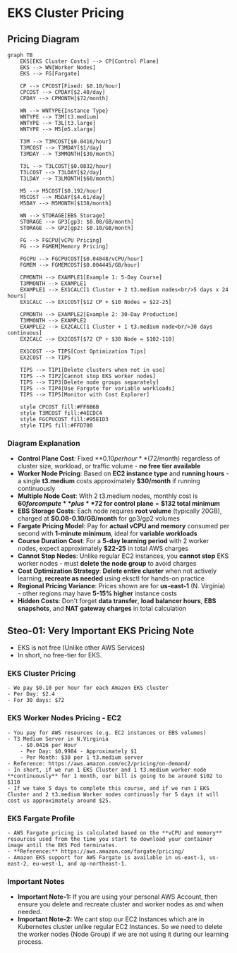 # EKS Cluster Pricing

## Pricing Diagram

```mermaid
graph TB
    EKS[EKS Cluster Costs] --> CP[Control Plane]
    EKS --> WN[Worker Nodes]
    EKS --> FG[Fargate]
    
    CP --> CPCOST[Fixed: $0.10/hour]
    CPCOST --> CPDAY[$2.40/day]
    CPDAY --> CPMONTH[$72/month]
    
    WN --> WNTYPE{Instance Type}
    WNTYPE --> T3M[t3.medium]
    WNTYPE --> T3L[t3.large]
    WNTYPE --> M5[m5.xlarge]
    
    T3M --> T3MCOST[$0.0416/hour]
    T3MCOST --> T3MDAY[$1/day]
    T3MDAY --> T3MMONTH[$30/month]
    
    T3L --> T3LCOST[$0.0832/hour]
    T3LCOST --> T3LDAY[$2/day]
    T3LDAY --> T3LMONTH[$60/month]
    
    M5 --> M5COST[$0.192/hour]
    M5COST --> M5DAY[$4.61/day]
    M5DAY --> M5MONTH[$138/month]
    
    WN --> STORAGE[EBS Storage]
    STORAGE --> GP3[gp3: $0.08/GB/month]
    STORAGE --> GP2[gp2: $0.10/GB/month]
    
    FG --> FGCPU[vCPU Pricing]
    FG --> FGMEM[Memory Pricing]
    
    FGCPU --> FGCPUCOST[$0.04048/vCPU/hour]
    FGMEM --> FGMEMCOST[$0.004445/GB/hour]
    
    CPMONTH --> EXAMPLE1[Example 1: 5-Day Course]
    T3MMONTH --> EXAMPLE1
    EXAMPLE1 --> EX1CALC[1 Cluster + 2 t3.medium nodes<br/>5 days x 24 hours]
    EX1CALC --> EX1COST[$12 CP + $10 Nodes = $22-25]
    
    CPMONTH --> EXAMPLE2[Example 2: 30-Day Production]
    T3MMONTH --> EXAMPLE2
    EXAMPLE2 --> EX2CALC[1 Cluster + 1 t3.medium node<br/>30 days continuous]
    EX2CALC --> EX2COST[$72 CP + $30 Node = $102-110]
    
    EX1COST --> TIPS[Cost Optimization Tips]
    EX2COST --> TIPS
    
    TIPS --> TIP1[Delete clusters when not in use]
    TIPS --> TIP2[Cannot stop EKS worker nodes]
    TIPS --> TIP3[Delete node groups separately]
    TIPS --> TIP4[Use Fargate for variable workloads]
    TIPS --> TIP5[Monitor with Cost Explorer]
    
    style CPCOST fill:#FF6B6B
    style T3MCOST fill:#4ECDC4
    style FGCPUCOST fill:#95E1D3
    style TIPS fill:#FFD700
```

### Diagram Explanation

- **Control Plane Cost**: Fixed **$0.10 per hour** ($72/month) regardless of cluster size, workload, or traffic volume - **no free tier available**
- **Worker Node Pricing**: Based on **EC2 instance type** and **running hours** - a single **t3.medium** costs approximately **$30/month** if running continuously
- **Multiple Node Cost**: With 2 t3.medium nodes, monthly cost is **$60 for compute** plus **$72 for control plane** = **$132 total minimum**
- **EBS Storage Costs**: Each node requires **root volume** (typically 20GB), charged at **$0.08-0.10/GB/month** for gp3/gp2 volumes
- **Fargate Pricing Model**: Pay for **actual vCPU and memory** consumed per second with **1-minute minimum**, ideal for **variable workloads**
- **Course Duration Cost**: For a **5-day learning period** with 2 worker nodes, expect approximately **$22-25** in total AWS charges
- **Cannot Stop Nodes**: Unlike regular EC2 instances, you **cannot stop** EKS worker nodes - must **delete the node group** to avoid charges
- **Cost Optimization Strategy**: **Delete entire cluster** when not actively learning, **recreate as needed** using eksctl for hands-on practice
- **Regional Pricing Variance**: Prices shown are for **us-east-1** (N. Virginia) - other regions may have **5-15% higher** instance costs
- **Hidden Costs**: Don't forget **data transfer**, **load balancer hours**, **EBS snapshots**, and **NAT gateway charges** in total calculation

## Steo-01: Very Important EKS Pricing Note
- EKS is not free (Unlike other AWS Services)
- In short, no free-tier for EKS.
### EKS Cluster Pricing
    - We pay $0.10 per hour for each Amazon EKS cluster
    - Per Day: $2.4
    - For 30 days: $72
### EKS Worker Nodes Pricing - EC2
    - You pay for AWS resources (e.g. EC2 instances or EBS volumes) 
    - T3 Medium Server in N.Virginia
        - $0.0416 per Hour
        - Per Day: $0.9984 - Approximately $1
        - Per Month: $30 per 1 t3.medium server
    - Reference: https://aws.amazon.com/ec2/pricing/on-demand/
    - In short, if we run 1 EKS Cluster and 1 t3.medium worker node **continuously** for 1 month, our bill is going to be around $102 to $110
    - If we take 5 days to complete this course, and if we run 1 EKS Cluster and 2 t3.medium Worker nodes continuosly for 5 days it will cost us approximately around $25. 
### EKS Fargate Profile
    - AWS Fargate pricing is calculated based on the **vCPU and memory** resources used from the time you start to download your container image until the EKS Pod terminates.
    - **Reference:** https://aws.amazon.com/fargate/pricing/    
    - Amazon EKS support for AWS Fargate is available in us-east-1, us-east-2, eu-west-1, and ap-northeast-1.

### Important Notes    
- **Important Note-1:** If you are using your personal AWS Account, then ensure you delete and recreate cluster and worker nodes as and when needed. 
- **Important Note-2:** We cant stop our EC2 Instances which are in Kubernetes cluster unlike regular EC2 Instances. So we need to delete the worker nodes (Node Group) if we are not using it during our learning process.
 